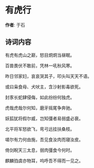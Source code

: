 # 有虎行

**作者**: 于石

## 诗词内容

有虎有虎山之巅，怒目炯炯当昼眠。

百兽畏伏不敢前，凭林一吼秋风寒。

昨日邻家妇，哀哀哭其子，叩头叫天天不语。

或曰枭食母、犬吠主，含沙射影毒欲死。

封豕长蛇肆侵侮，如此纷纷何独虎。

虎哉虎哉尔何知，磨牙摇尾争奔驰。

妖狐犹将假尔威，岂知彊者易弱盛必衰。

北平将军怒欲飞，弯弓远挂扶桑枝。

嗟尔有力何由施，吾见食汝肉而寝汝皮。

倚剑睨天三太息，弱肉彊食今何时。

麒麟驺虞亦物耳，呜呼吾不得而一见之。

